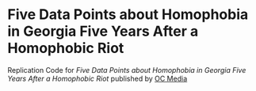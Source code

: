 # Five Data Points about Homophobia in Georgia Five Years After a Homophobic Riot
Replication Code for _Five Data Points about Homophobia in Georgia Five Years After a Homophobic Riot_ published by [OC Media](http://oc-media.org/five-data-points-about-homophobia-in-georgia-five-years-after-a-homophobic-riot/)

